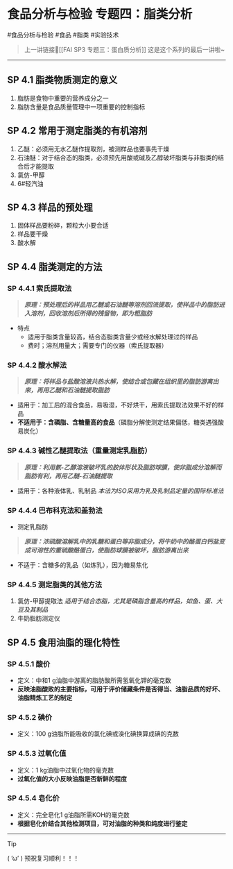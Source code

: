 # 食品分析与检验 专题四：脂类分析
#食品分析与检验 #食品 #脂类 #实验技术

> 上一讲链接🔗[[FAI SP3 专题三：蛋白质分析]]
> 这是这个系列的最后一讲啦~

---
## SP 4.1 脂类物质测定的意义
1. 脂肪是食物中重要的营养成分之一
2. 脂肪含量是食品质量管理中一项重要的控制指标
## SP 4.2 常用于测定脂类的有机溶剂
1. 乙醚：必须用无水乙醚作提取剂，被测样品也要事先干燥
2. 石油醚：对于结合态的脂类，必须预先用酸或碱及乙醇破坏脂类与非脂类的结合后才能提取
3. 氯仿-甲醇
4. 6#轻汽油
## SP 4.3 样品的预处理
1. 固体样品要粉碎，颗粒大小要合适
2. 样品要干燥
3. 酸水解
## SP 4.4 脂类测定的方法
### SP 4.4.1 索氏提取法

>***原理：预处理后的样品用乙醚或石油醚等溶剂回流提取，使样品中的脂肪进入溶剂，回收溶剂后所得的残留物，即为粗脂肪***

- 特点
	- 适用于脂类含量较高，结合态脂类含量少或经水解处理过的样品
	- 费时；溶剂用量大；需要专门的仪器（索氏提取器）
### SP 4.4.2 酸水解法

>***原理：将样品与盐酸溶液共热水解，使结合或包藏在组织里的脂肪游离出来，再用乙醚和石油醚提取脂肪***

- 适用于：加工后的混合食品，易吸湿，不好烘干，用索氏提取法效果不好的样品
- **不适用于：含磷脂、含糖量高的食品**（磷脂分解使测定结果偏低，糖类遇强酸易炭化）
### SP 4.4.3 碱性乙醚提取法（重量测定乳脂肪）

>***原理：利用氨-乙醇溶液破坏乳的胶体形状及脂肪球膜，使非脂成分溶解而脂肪有利，再用乙醚-石油醚提取***

- 适用于：各种液体乳、乳制品 *本法为ISO采用为乳及乳制品定量的国际标准法*
### SP 4.4.4 巴布科克法和盖勃法
- 测定乳脂肪

>***原理：浓硫酸溶解乳中的乳糖和蛋白等非脂成分，将牛奶中的酪蛋白钙盐变成可溶性的重硫酸酪蛋白，使脂肪球膜被破坏，脂肪游离出来***

- 不适于：含糖多的乳品（如炼乳），因为糖易焦化
### SP 4.4.5 测定脂类的其他方法
1. 氯仿-甲醇提取法 *适用于结合态脂，尤其是磷脂含量高的样品，如鱼、蛋、大豆及其制品*
2. 牛奶脂肪测定仪

## SP 4.5 食用油脂的理化特性
### SP 4.5.1 酸价
- 定义：中和1 g油脂中游离的脂肪酸所需氢氧化钾的毫克数
- **反映油脂酸败的主要指标，可用于评价储藏条件是否得当、油脂品质的好坏、油脂精炼工艺的制定**
### SP 4.5.2 碘价
- 定义：100 g油脂所能吸收的氯化碘或溴化碘换算成碘的克数
### SP 4.5.3 过氧化值
- 定义：1 kg油脂中过氧化物的毫克数
- **过氧化值的大小反映油脂是否新鲜的程度**
### SP 4.5.4 皂化价
- 定义：完全皂化1 g油脂所需KOH的毫克数
- **根据皂化价结合其他检测项目，可对油脂的种类和纯度进行鉴定**

---
> [!TIP]
> ( ’ω’ ) 预祝复习顺利！！！       
